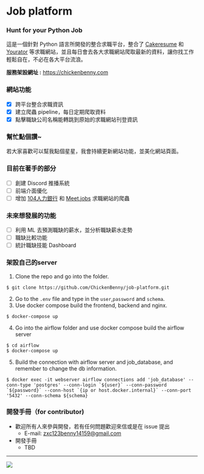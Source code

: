 # Job platform
### Hunt for your Python Job
這是一個針對 Python 語言所開發的整合求職平台，整合了 [Cakeresume](https://www.cakeresume.com) 和 [Yourator](https://www.yourator.co/) 等求職網站，並且每日會去各大求職網站爬取最新的資料，讓你找工作輕鬆自在，不必在各大平台流浪。

**服務架設網址 :** https://chickenbenny.com

### 網站功能
- [x] 跨平台整合求職資訊
- [x] 建立爬蟲 pipeline，每日定期爬取資料
- [x] 點擊職缺公司名稱能轉跳到原始的求職網站刊登資訊

### 幫忙點個讚~
若大家喜歡可以幫我點個星星，我會持續更新網站功能，並美化網站頁面。

### 目前在著手的部分
- [ ] 創建 Discord 推播系統
- [ ] 前端介面優化
- [ ] 增加 [104人力銀行](https://www.104.com.tw/jobs/main/) 和 [Meet.jobs](https://meet.jobs/zh-TW) 求職網站的爬蟲

### 未來想發展的功能
- [ ] 利用 ML 去預測職缺的薪水，並分析職缺薪水走勢
- [ ] 職缺比較功能
- [ ] 統計職缺技能 Dashboard

### 架設自己的server
1. Clone the repo and go into the folder.
```
$ git clone https://github.com/ChickenBenny/job-platform.git
```
2. Go to the `.env` file and type in the `user`,`password` and `schema`.
3. Use docker compose build the frontend, backend and nginx.
```
$ docker-compose up
```
4. Go into the airflow folder and use docker compose build the airflow server
```
$ cd airflow
$ docker-compose up
```
5. Build the connection with airflow server and job_database, and remember to change the db information.
```
$ docker exec -it webserver airflow connections add 'job_database' --conn-type 'postgres' --conn-login `${user}` --conn-password `${password}` --conn-host `{ip or host.docker.internal}` --conn-port '5432' --conn-schema ${schema}
```

### 開發手冊（for contributor)
- 歡迎所有人來參與開發，若有任何問題歡迎來信或是在 issue 提出
    - E-mail: zxc123benny14159@gmail.com
- 開發手冊
    - TBD
---

![](https://i.imgur.com/29V1E2p.png)
